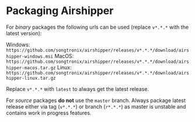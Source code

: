 # Packaging Airshipper

For *binary* packages the following urls can be used (replace `v*.*.*` with the latest version):

Windows: `https://github.com/songtronix/airshipper/releases/v*.*.*/download/airshipper-windows.msi`
MacOS: `https://github.com/songtronix/airshipper/releases/v*.*.*/download/airshipper-macos.tar.gz`
Linux: `https://github.com/songtronix/airshipper/releases/v*.*.*/download/airshipper-linux.tar.gz`

Replace `v*.*.*` with `latest` to always get the latest release.

For *source* packages **do not** use the `master` branch. Always package latest release either via tag (`v*.*.*`) or branch (`r*.*.*`) as master is unstable and contains work in progress features.